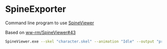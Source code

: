 # SpineExporter

Command line program to use [SpineViewer](https://github.com/ww-rm/SpineViewer)

Based on [ww-rm/SpineViewer#43](https://github.com/ww-rm/SpineViewer/issues/43)

```sh
SpineViewer.exe --skel "character.skel" --animation "Idle" --output "preview.webm"
```

